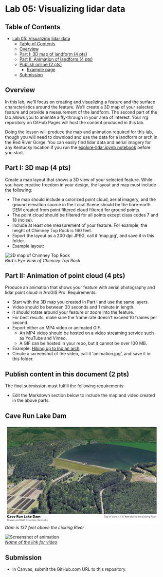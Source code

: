 # Lab 05: Visualizing lidar data

## Table of Contents

<!-- TOC -->

- [Lab 05: Visualizing lidar data](#lab-05-visualizing-lidar-data)
    - [Table of Contents](#table-of-contents)
    - [Overview](#overview)
    - [Part I: 3D map of landform (4 pts)](#part-i-3d-map-of-landform-4-pts)
    - [Part II: Animation of landform (4 pts)](#part-ii-animation-of-landform-4-pts)
    - [Publish online (2 pts)](#publish-online-2-pts)
        - [Example page](#example-page)
    - [Submission](#submission)

<!-- /TOC -->

## Overview

In this lab, we'll focus on creating and visualizing a feature and the surface characteristics around the feature. We'll create a 3D map of your selected feature and provide a measurement of the landform. The second part of the lab allows you to animate a fly-through in your area of interest. Your *rrg* repository on GitHub Pages will host the content produced in this lab.

Doing the lesson will produce the map and animation required for this lab, though you will need to download and use the data for a landform or arch in the Red River Gorge. You can easily find lidar data and aerial imagery for any Kentucky location if you run the [explore-lidar.ipynb notebook](../application/explore-lidar.ipynb) before you start. 

## Part I: 3D map (4 pts)

Create a map layout that shows a 3D view of your selected feature. While you have creative freedom in your design, the layout and map must include the following:

* The map should include a colorized point cloud, aerial imagery, and the ground elevation source in the Local Scene should be the bare-earth DEM created from point filtered cloud filtered for ground points.
* The point cloud should be filtered for all points except class codes 7 and 18 (noise).
* Include at least one measurement of your feature. For example, the height of Chimney Top Rock is 160 feet.
* Export the layout as a 200 dpi JPEG, call it 'map.jpg', and save it in this folder.
* Example layout:

![3D map of Chimney Top Rock](../graphics/ChimneyTop3D.jpg)   
*Bird's Eye View of Chimney Top Rock*


## Part II: Animation of point cloud (4 pts)

Produce an animation that shows your feature with aerial photography and lidar point cloud in ArcGIS Pro. Requirements:

* Start with the 3D map you created in Part I and use the same layers.
* Video should be between 30 seconds and 1 minute in length.
* It should rotate around your feature or zoom into the feature.
* For best results, make sure the frame rate doesn't exceed 10 frames per second.
* Export either an MP4 video or animated GIF. 
  * An MP4 video should be hosted on a video streaming service such as YouTube and Vimeo.
  * A GIF can be hosted in your repo, but it cannot be over 100 MB.
* Example: [Hiking up to Indian arch](https://www.youtube.com/watch?v=nFV8ftGN0aM)
* Create a screenshot of the video, call it 'animation.jpg', and save it in this folder.




## Publish content in this document (2 pts)

The final submission must fulfill the following requirements:

* Edit the Markdown section below to include the map and video created in the above parts.

## Cave Run Lake Dam

![Dam is 137 feet above the Licking River](3d-map-Layout.jpg)     
*Dam is 137 feet above the Licking River*

![Screenshot of animation](animation.jpg)     
*[Name of the link for video](https://www.youtube.com/watch?v=nFV8ftGN0aM)*



## Submission

* In Canvas, submit the GitHub.com URL to this repository.



